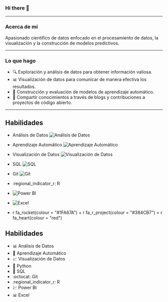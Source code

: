 ### Hi there 👋

---

### Acerca de mí

Apasionado científico de datos enfocado en el procesamiento de datos, la visualización y la construcción de modelos predictivos.

---
### Lo que hago 

 - 🔍 Exploración y análisis de datos para obtener información valiosa.
 - 📊 Visualización de datos para comunicar de manera efectiva los resultados.
 - 🤖 Construcción y evaluación de modelos de aprendizaje automático.
 - 📝 Compartir conocimientos a través de blogs y contribuciones a proyectos de código abierto.
---

## Habilidades

- Análisis de Datos ![Análisis de Datos](https://img.shields.io/badge/-An%C3%A1lisis%20de%20Datos-blue)
- Aprendizaje Automático ![Aprendizaje Automático](https://img.shields.io/badge/-Aprendizaje%20Autom%C3%A1tico-green)
- Visualización de Datos ![Visualización de Datos](https://img.shields.io/badge/-Visualizaci%C3%B3n%20de%20Datos-orange)
- SQL ![SQL](https://img.shields.io/badge/-SQL-red)
- Git ![Git](https://img.shields.io/badge/-Git-black)
- :regional_indicator_r: R
- ![Power BI](https://img.shields.io/badge/-Power%20BI-blue)
- ![Excel](https://img.shields.io/badge/-Excel-green)

 - r fa_rocket(colour = "#1FA67A") + r fa_r_project(colour = "#384CB7") = r fa_heart(colour = "red")
## Habilidades

- :bar_chart: Análisis de Datos
- :robot: Aprendizaje Automático
- :chart_with_upwards_trend: Visualización de Datos
- :snake: Python
- :floppy_disk: SQL
- :octocat: Git
- :regional_indicator_r: R
- :chart: Power BI
- :bar_chart: Excel


